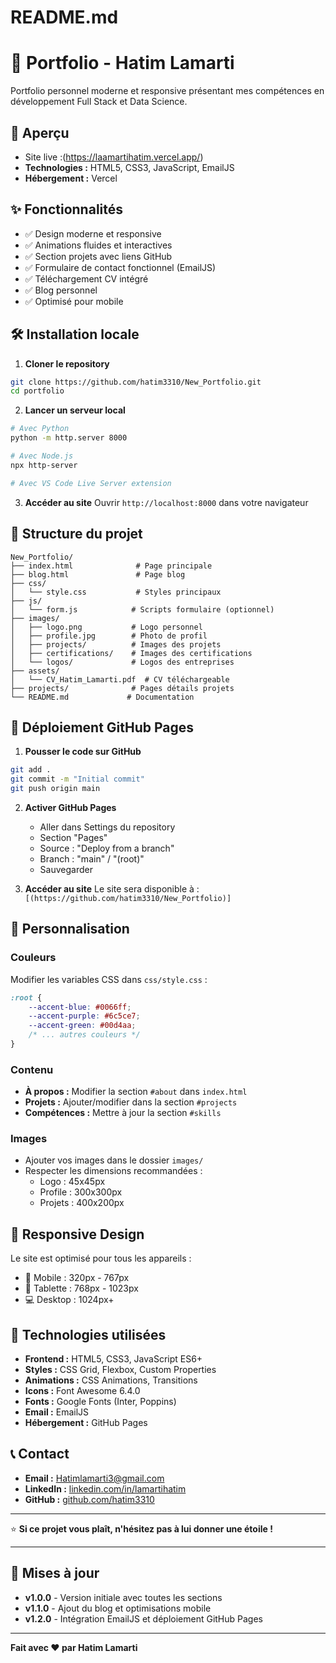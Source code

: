 # README.md

# 🚀 Portfolio - Hatim Lamarti

Portfolio personnel moderne et responsive présentant mes compétences en développement Full Stack et Data Science.

## 🌟 Aperçu

- Site live :(https://laamartihatim.vercel.app/)
- **Technologies :** HTML5, CSS3, JavaScript, EmailJS
- **Hébergement :** Vercel

## ✨ Fonctionnalités

- ✅ Design moderne et responsive
- ✅ Animations fluides et interactives
- ✅ Section projets avec liens GitHub
- ✅ Formulaire de contact fonctionnel (EmailJS)
- ✅ Téléchargement CV intégré
- ✅ Blog personnel
- ✅ Optimisé pour mobile

## 🛠️ Installation locale

1. **Cloner le repository**
```bash
git clone https://github.com/hatim3310/New_Portfolio.git
cd portfolio
```

2. **Lancer un serveur local**
```bash
# Avec Python
python -m http.server 8000

# Avec Node.js
npx http-server

# Avec VS Code Live Server extension
```

3. **Accéder au site**
Ouvrir `http://localhost:8000` dans votre navigateur



## 📁 Structure du projet

```
New_Portfolio/
├── index.html              # Page principale
├── blog.html               # Page blog
├── css/
│   └── style.css           # Styles principaux
├── js/
│   └── form.js            # Scripts formulaire (optionnel)
├── images/
│   ├── logo.png           # Logo personnel
│   ├── profile.jpg        # Photo de profil
│   ├── projects/          # Images des projets
│   ├── certifications/    # Images des certifications
│   └── logos/             # Logos des entreprises
├── assets/
│   └── CV_Hatim_Lamarti.pdf  # CV téléchargeable
├── projects/              # Pages détails projets
└── README.md             # Documentation
```

## 🚀 Déploiement GitHub Pages

1. **Pousser le code sur GitHub**
```bash
git add .
git commit -m "Initial commit"
git push origin main
```

2. **Activer GitHub Pages**
   - Aller dans Settings du repository
   - Section "Pages"
   - Source : "Deploy from a branch"
   - Branch : "main" / "(root)"
   - Sauvegarder

3. **Accéder au site**
   Le site sera disponible à : `[(https://github.com/hatim3310/New_Portfolio)]`

## 🎨 Personnalisation

### Couleurs
Modifier les variables CSS dans `css/style.css` :
```css
:root {
    --accent-blue: #0066ff;
    --accent-purple: #6c5ce7;
    --accent-green: #00d4aa;
    /* ... autres couleurs */
}
```

### Contenu
- **À propos :** Modifier la section `#about` dans `index.html`
- **Projets :** Ajouter/modifier dans la section `#projects`
- **Compétences :** Mettre à jour la section `#skills`

### Images
- Ajouter vos images dans le dossier `images/`
- Respecter les dimensions recommandées :
  - Logo : 45x45px
  - Profile : 300x300px
  - Projets : 400x200px

## 📱 Responsive Design

Le site est optimisé pour tous les appareils :
- 📱 Mobile : 320px - 767px
- 📱 Tablette : 768px - 1023px
- 💻 Desktop : 1024px+

## 🔧 Technologies utilisées

- **Frontend :** HTML5, CSS3, JavaScript ES6+
- **Styles :** CSS Grid, Flexbox, Custom Properties
- **Animations :** CSS Animations, Transitions
- **Icons :** Font Awesome 6.4.0
- **Fonts :** Google Fonts (Inter, Poppins)
- **Email :** EmailJS
- **Hébergement :** GitHub Pages



## 📞 Contact

- **Email :** Hatimlamarti3@gmail.com
- **LinkedIn :** [linkedin.com/in/lamartihatim](https://linkedin.com/in/lamartihatim)
- **GitHub :** [github.com/hatim3310](https://github.com/hatim3310)

---

⭐ **Si ce projet vous plaît, n'hésitez pas à lui donner une étoile !**

---

## 🔄 Mises à jour

- **v1.0.0** - Version initiale avec toutes les sections
- **v1.1.0** - Ajout du blog et optimisations mobile
- **v1.2.0** - Intégration EmailJS et déploiement GitHub Pages

---


**Fait avec ❤️ par Hatim Lamarti**


